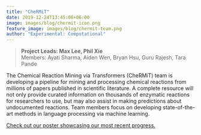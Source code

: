 ```yaml
---
title: "CheRMiT"
date: 2019-12-24T13:45:06+06:00
image: images/blog/chermit-icon.png
feature_image: images/blog/chermit-team.png
author: "Experimental: Computational"
---
```

> **Project Leads: Max Lee, Phil Xie**\
> Members: Ayati Sharma, Aiden Wen, Bryan Hsu, Guru Rajesh, Tara Pande

The Chemical Reaction Mining via Transformers (CheRMiT) team is developing a pipeline for mining and processing chemical reactions from millions of papers published in scientific literature. A complete resource will not only provide curated information on thousands of enzymatic reactions for researchers to use, but may also assist in making predictions about undocumented reactions. Team members focus on developing state-of-the-art methods in language processing via machine learning.

[Check out our poster showcasing our most recent progress.](https://drive.google.com/file/d/18si_JfW4UrTCnEGxlmlY6-8YiCcQ4YdJ/view?usp=sharing)
